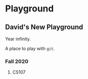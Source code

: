 # Playground
## David's New Playground
Year infinity.

A place to play with `git`.

### Fall 2020
1. CS107
